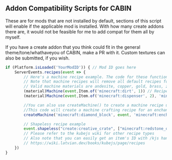 ## Addon Compatibility Scripts for CABIN

These are for mods that are not installed by default, sections of this script will enable if the applicable mod is installed.
With how many create addons there are, it would not be feasible for me to add compat for them all by myself.

If you have a create addon that you think could fit in the general theme/tone/whathaveyou of CABIN, make a PR with it. Custom textures can also be submitted, if you wish.

```js
if (Platform.isLoaded('YourModID')) { // Mod ID goes here
	ServerEvents.recipes(event => {
		// Here's a machine recipe example. The code for these functions are defined in _helper.js
		// Note that machine recipes will remove all default recipes for the output item
		// Valid machine materials are andesite, copper, gold, brass, zinc, lead, invar, enderium, and fluix
		(material)Machine(event,Item.of('minecraft:dirt', 1)) // Recipes without an additional item will be stonecutting (saw) recipes
		(material)Machine(event,Item.of('minecraft:dispenser', 2), 'minecraft:bow')  // Recipes with one are deployer recipes

		//You can also use createMachine() to create a machine recipe using an item other then the normal machine items
		//This code will create a machine crafting recipe for an enchanting table using a "diamond block" machine with a book as the second material
		createMachine('minecraft:diamond_block', event, 'minecraft:enchanting_table', 'minecraft:book')

		// Shapeless recipe example
		event.shapeless("create:creative_crate", ["minecraft:redstone_ore", "minecraft:lapis_ore"])
		// Please refer to the kubejs wiki for other recipe types
		// Also note that you can easily get an item's ID with /kjs hand
		// https://wiki.latvian.dev/books/kubejs/page/recipes
	})
}
